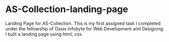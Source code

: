 # AS-Collection-landing-page
Landing Page for AS-Collection.
This is my first assigned task I completed under the fellowship of Oasis Infobyte for Web Development and Designing. I bulit a landing page using html, css.
